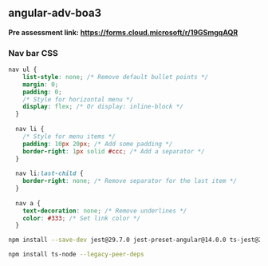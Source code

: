## angular-adv-boa3

**Pre assessment link:  https://forms.cloud.microsoft/r/19GSmgqAQR**

### Nav bar CSS
```CSS
nav ul {
    list-style: none; /* Remove default bullet points */
    margin: 0;
    padding: 0;
    /* Style for horizontal menu */
    display: flex; /* Or display: inline-block */
  }
  
  nav li {
    /* Style for menu items */
    padding: 10px 20px; /* Add some padding */
    border-right: 1px solid #ccc; /* Add a separator */
  }
  
  nav li:last-child {
    border-right: none; /* Remove separator for the last item */
  }
  
  nav a {
    text-decoration: none; /* Remove underlines */
    color: #333; /* Set link color */
  }
```

```sh
npm install --save-dev jest@29.7.0 jest-preset-angular@14.0.0 ts-jest@29.1.1 @types/jest@29.5.11 --legacy-peer-deps
```

```sh
npm install ts-node --legacy-peer-deps
```